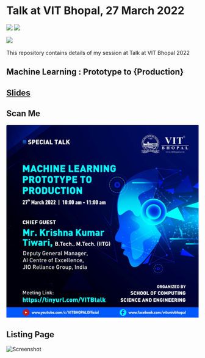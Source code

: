 # Talk at VIT Bhopal, 27 March 2022

[![](https://img.shields.io/github/license/sourcerer-io/hall-of-fame.svg?colorB=ff0000)](https://github.com/KrishnaKumarTiwari/talks/blob/master/LICENSE.md)
[![](https://img.shields.io/badge/badge-Krishna--Kumar--Tiwari-brightgreen)](https://www.linkedin.com/in/agentkk/)


[![](https://sourcerer.io/fame/KrishnaKumarTiwari/KrishnaKumarTiwari/talks/images/0)](https://ml-ai.in)


This repository contains details of my session at Talk at VIT Bhopal 2022 

## Machine Learning : Prototype to {Production}


## [Slides](https://docs.google.com/presentation/d/1xcUJ0rBLJWPwl1RGL5OIJkI75NgUlpiIQswvi7lU-ZY/edit?usp=sharing)


## Scan Me 
![Screenshot](vitb.png)
 
 
## Listing Page 

![Screenshot](ainorth-listing.png)
